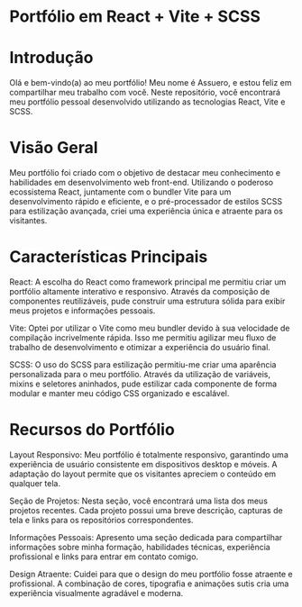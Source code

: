 # Portfólio em React + Vite + SCSS
# Introdução
Olá e bem-vindo(a) ao meu portfólio! Meu nome é Assuero, e estou feliz em compartilhar meu trabalho com você. Neste repositório, você encontrará meu portfólio pessoal desenvolvido utilizando as tecnologias React, Vite e SCSS.

# Visão Geral
Meu portfólio foi criado com o objetivo de destacar meu conhecimento e habilidades em desenvolvimento web front-end. Utilizando o poderoso ecossistema React, juntamente com o bundler Vite para um desenvolvimento rápido e eficiente, e o pré-processador de estilos SCSS para estilização avançada, criei uma experiência única e atraente para os visitantes.

# Características Principais
React: A escolha do React como framework principal me permitiu criar um portfólio altamente interativo e responsivo. Através da composição de componentes reutilizáveis, pude construir uma estrutura sólida para exibir meus projetos e informações pessoais.

Vite: Optei por utilizar o Vite como meu bundler devido à sua velocidade de compilação incrivelmente rápida. Isso me permitiu agilizar meu fluxo de trabalho de desenvolvimento e otimizar a experiência do usuário final.

SCSS: O uso do SCSS para estilização permitiu-me criar uma aparência personalizada para o meu portfólio. Através da utilização de variáveis, mixins e seletores aninhados, pude estilizar cada componente de forma modular e manter meu código CSS organizado e escalável.

# Recursos do Portfólio
Layout Responsivo: Meu portfólio é totalmente responsivo, garantindo uma experiência de usuário consistente em dispositivos desktop e móveis. A adaptação do layout permite que os visitantes apreciem o conteúdo em qualquer tela.

Seção de Projetos: Nesta seção, você encontrará uma lista dos meus projetos recentes. Cada projeto possui uma breve descrição, capturas de tela e links para os repositórios correspondentes.

Informações Pessoais: Apresento uma seção dedicada para compartilhar informações sobre minha formação, habilidades técnicas, experiência profissional e links para entrar em contato comigo.

Design Atraente: Cuidei para que o design do meu portfólio fosse atraente e profissional. A combinação de cores, tipografia e animações sutis cria uma experiência visualmente agradável e moderna.
